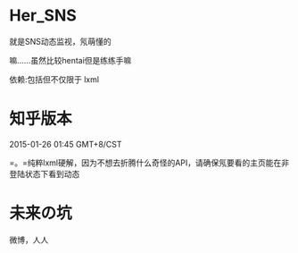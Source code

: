 # Her_SNS
就是SNS动态监视，氖萌懂的

嘛……虽然比较hentai但是练练手嘛

依赖:包括但不仅限于 lxml

知乎版本
===============================

2015-01-26 01:45 GMT+8/CST

=。=纯粹lxml硬解，因为不想去折腾什么奇怪的API，请确保氖要看的主页能在非登陆状态下看到动态

未来の坑
========================
微博，人人
